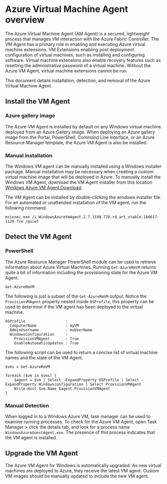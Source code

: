 <properties
    pageTitle="Azure Virtual Machine Agent Overview | Azure"
    description="Azure Virtual Machine Agent Overview"
    services="virtual-machines-windows"
    documentationcenter="virtual-machines"
    author="neilpeterson"
    manager="timlt"
    editor="tysonn"
    tags="azure-resource-manager" />
<tags
    ms.assetid="0a1f212e-053e-4a39-9910-8d622959f594"
    ms.service="virtual-machines-windows"
    ms.devlang="na"
    ms.topic="article"
    ms.tgt_pltfrm="vm-windows"
    ms.workload="infrastructure-services"
    ms.date="11/17/2016"
    wacn.date=""
    ms.author="nepeters" />

# Azure Virtual Machine Agent overview

The Azure Virtual Machine Agent (AM Agent) is a secured, lightweight process that manages VM interaction with the Azure Fabric Controller. The VM Agent has a primary role in enabling and executing Azure virtual machine extensions. VM Extensions enabling post deployment configuration of virtual machines, such as installing and configuring software. Virtual machine extensions also enable recovery features such as resetting the administrative password of a virtual machine. Without the Azure VM Agent, virtual machine extensions cannot be run.

This document details installation, detection, and removal of the Azure Virtual Machine Agent.

## Install the VM Agent

### Azure gallery image

The Azure VM Agent is installed by default on any Windows virtual machine deployed from an Azure Gallery image. When deploying an Azure gallery image from the Portal, PowerShell, Command Line Interface, or an Azure Resource Manager template, the Azure VM Agent is also be installed. 

### Manual installation

The Windows VM agent can be manually installed using a Windows installer package. Manual installation may be necessary when creating a custom virtual machine image that will be deployed in Azure. To manually install the Windows VM Agent, download the VM Agent installer from this location [Windows Azure VM Agent Download](http://go.microsoft.com/fwlink/?LinkID=394789). 

The VM Agent can be installed by double-clicking the windows installer file. For an automated or unattended installation of the VM agent, run the following command.

    msiexec.exe /i WindowsAzureVmAgent.2.7.1198.778.rd_art_stable.160617-1120.fre /quiet

## Detect the VM Agent

### PowerShell

The Azure Resource Manager PowerShell module can be used to retrieve information about Azure Virtual Machines. Running `Get-AzureRmVM` returns quite a bit of information including the provisioning state for the Azure VM Agent.

    Get-AzureRmVM

The following is just a subset of the `Get-AzureRmVM` output. Notice the `ProvisionVMAgent` property nested inside `OSProfile`, this property can be used to determine if the VM agent has been deployed to the virtual machine.

    OSProfile                  :
      ComputerName             : myVM
      AdminUsername            : muUserName
      WindowsConfiguration     :
        ProvisionVMAgent       : True
        EnableAutomaticUpdates : True

The following script can be used to return a concise list of virtual machine names and the state of the VM Agent.

    $vms = Get-AzureRmVM

    foreach ($vm in $vms) {
        $agent = $vm | Select -ExpandProperty OSProfile | Select -ExpandProperty Windowsconfiguration | Select ProvisionVMAgent
        Write-Host $vm.Name $agent.ProvisionVMAgent
    }

### Manual Detection

When logged in to a Windows Azure VM, task manager can be used to examine running processes. To check for the Azure VM Agent, open Task Manager > click the details tab, and look for a process name `WindowsAzureGuestAgent.exe`. The presence of this process indicates that the VM agent is installed.

## Upgrade the VM Agent

The Azure VM Agent for Windows is automatically upgraded. As new virtual machines are deployed to Azure, they receive the latest VM agent. Custom VM images should be manually updated to include the new VM agent.